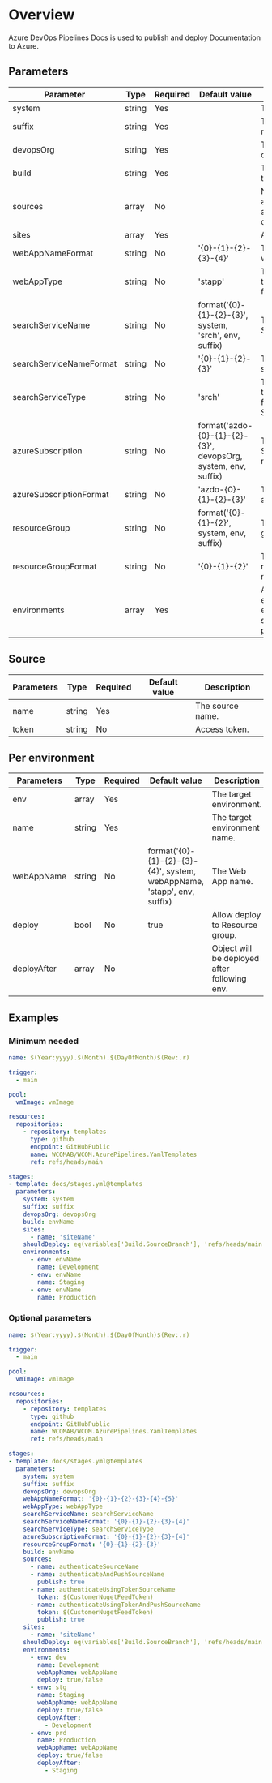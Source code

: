 # Overview

Azure DevOps Pipelines Docs is used to publish and deploy Documentation to Azure.

## Parameters

 **Parameter**           | **Type** | **Required** | **Default value**                                                       | **Description**                                             
-------------------------|----------|--------------|-------------------------------------------------------------------------|-------------------------------------------------------------
 system                  | string   | Yes          |                                                                         | The target system.                                          
 suffix                  | string   | Yes          |                                                                         | The resource name suffix.                                   
 devopsOrg               | string   | Yes          |                                                                         | The devops organisation.                                    
 build                   | string   | Yes          |                                                                         | The environment to build.                                   
 sources                 | array    | No           |                                                                         | NuGet feeds to authenticate against and optionally push to. 
 sites                   | array    | Yes          |                                                                         | Array of sites.                                             
 webAppNameFormat        | string   | No           | '{0}-{1}-{2}-{3}-{4}'                                                   | The format for the web app name.                            
 webAppType              | string   | No           | 'stapp'                                                                 | The type/abbreviation for the web app.                      
 searchServiceName       | string   | No           | format('{0}-{1}-{2}-{3}', system, 'srch', env, suffix)                  | The Search Service name.                                    
 searchServiceNameFormat | string   | No           | '{0}-{1}-{2}-{3}'                                                       | The format for the search service.                          
 searchServiceType       | string   | No           | 'srch'                                                                  | The type/abbreviation for the Search Service name.               
 azureSubscription       | string   | No           | format('azdo-{0}-{1}-{2}-{3}', devopsOrg, system, env, suffix)          | The Azure Subscription name.                                
 azureSubscriptionFormat | string   | No           | 'azdo-{0}-{1}-{2}-{3}'                                                  | The format for the azureSubscription.                       
 resourceGroup           | string   | No           | format('{0}-{1}-{2}', system, env, suffix)                              | The resource group name.                                    
 resourceGroupFormat     | string   | No           | '{0}-{1}-{2}'                                                           | The format for the resourceGroup name.                      
 environments            | array    | Yes          |                                                                         | Array of environments and environment specific parameters.

## Source

 **Parameters** | **Type** | **Required** | **Default value**          | **Description**  
----------------|----------|--------------|----------------------------|------------------
 name           | string   | Yes          |                            | The source name.
 token          | string   | No           |                            | Access token.

 ## Per environment

 **Parameters** | **Type** | **Required** | **Default value**                                                       | **Description**                              
----------------|----------|--------------|-------------------------------------------------------------------------|----------------------------------------------
 env            | array    | Yes          |                                                                         | The target environment.
 name           | string   | Yes          |                                                                         | The target environment name.
 webAppName     | string   | No           | format('{0}-{1}-{2}-{3}-{4}', system, webAppName, 'stapp', env, suffix) | The Web App name.                            
 deploy         | bool     | No           | true                                                                    | Allow deploy to Resource group.              
 deployAfter    | array    | No           |                                                                         | Object will be deployed after following env.

 ## Examples

 ### Minimum needed

```yaml
name: $(Year:yyyy).$(Month).$(DayOfMonth)$(Rev:.r)

trigger:
  - main

pool:
  vmImage: vmImage

resources:
  repositories:
    - repository: templates
      type: github
      endpoint: GitHubPublic
      name: WCOMAB/WCOM.AzurePipelines.YamlTemplates
      ref: refs/heads/main

stages:
- template: docs/stages.yml@templates
  parameters:
    system: system
    suffix: suffix
    devopsOrg: devopsOrg
    build: envName
    sites:
      - name: 'siteName'
    shouldDeploy: eq(variables['Build.SourceBranch'], 'refs/heads/main')
    environments:
      - env: envName
        name: Development
      - env: envName
        name: Staging
      - env: envName
        name: Production
```

### Optional parameters

```yaml
name: $(Year:yyyy).$(Month).$(DayOfMonth)$(Rev:.r)

trigger:
  - main

pool:
  vmImage: vmImage

resources:
  repositories:
    - repository: templates
      type: github
      endpoint: GitHubPublic
      name: WCOMAB/WCOM.AzurePipelines.YamlTemplates
      ref: refs/heads/main

stages:
- template: docs/stages.yml@templates
  parameters:
    system: system
    suffix: suffix
    devopsOrg: devopsOrg
    webAppNameFormat: '{0}-{1}-{2}-{3}-{4}-{5}'
    webAppType: webAppType
    searchServiceName: searchServiceName
    searchServiceNameFormat: '{0}-{1}-{2}-{3}-{4}'
    searchServiceType: searchServiceType
    azureSubscriptionFormat: '{0}-{1}-{2}-{3}-{4}'
    resourceGroupFormat: '{0}-{1}-{2}-{3}'
    build: envName
    sources:
      - name: authenticateSourceName
      - name: authenticateAndPushSourceName
        publish: true
      - name: authenticateUsingTokenSourceName
        token: $(CustomerNugetFeedToken)
      - name: authenticateUsingTokenAndPushSourceName
        token: $(CustomerNugetFeedToken)
        publish: true
    sites:
      - name: 'siteName'
    shouldDeploy: eq(variables['Build.SourceBranch'], 'refs/heads/main')
    environments:
      - env: dev
        name: Development
        webAppName: webAppName
        deploy: true/false
      - env: stg
        name: Staging
        webAppName: webAppName
        deploy: true/false
        deployAfter:
          - Development
      - env: prd
        name: Production
        webAppName: webAppName
        deploy: true/false
        deployAfter:
          - Staging
```